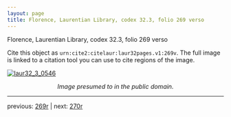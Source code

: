 ```yaml
---
layout: page
title: Florence, Laurentian Library, codex 32.3, folio 269 verso
---
```


Florence, Laurentian Library, codex 32.3, folio 269 verso

Cite this object as `urn:cite2:citelaur:laur32pages.v1:269v`.  The full image is linked to a citation tool you can use to cite regions of the image.

[![laur32_3_0546](http://www.homermultitext.org/iipsrv?IIIF=/project/homer/pyramidal/deepzoom/citelaur/laur32imgs/v1/laur32_3_0546.tif/full/800,/0/default.jpg)](http://www.homermultitext.org/ict2/?urn=urn:cite2:citelaur:laur32imgs.v1:laur32_3_0546) 

<p style="text-align: center; font-style: italic;">Image presumed to in the public domain.</p>

---

previous: [269r](../269r/) | next: [270r](../270r/)